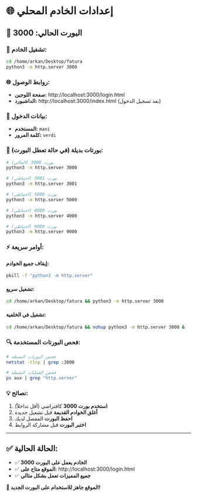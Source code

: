 # 🌐 إعدادات الخادم المحلي

## 🔧 **البورت الحالي:** 3000

### **🚀 تشغيل الخادم:**
```bash
cd /home/arkan/Desktop/fatura
python3 -m http.server 3000
```

### **🌐 روابط الوصول:**
- **صفحة اللوجين:** http://localhost:3000/login.html
- **الداشبورد:** http://localhost:3000/index.html (بعد تسجيل الدخول)

### **🔐 بيانات الدخول:**
- **المستخدم:** `mani`
- **كلمة المرور:** `verdi`

### **📱 بورتات بديلة (في حالة تعطل البورت):**
```bash
# بورت 3000 (الحالي)
python3 -m http.server 3000

# بورت 3001 (احتياطي)
python3 -m http.server 3001

# بورت 5000 (احتياطي)
python3 -m http.server 5000

# بورت 4000 (احتياطي)
python3 -m http.server 4000

# بورت 9000 (احتياطي)
python3 -m http.server 9000
```

### **⚡ أوامر سريعة:**

#### **إيقاف جميع الخوادم:**
```bash
pkill -f "python3 -m http.server"
```

#### **تشغيل سريع:**
```bash
cd /home/arkan/Desktop/fatura && python3 -m http.server 3000
```

#### **تشغيل في الخلفية:**
```bash
cd /home/arkan/Desktop/fatura && nohup python3 -m http.server 3000 &
```

### **🔍 فحص البورتات المستخدمة:**
```bash
# فحص البورتات النشطة
netstat -tlnp | grep :3000

# فحص العمليات النشطة
ps aux | grep "http.server"
```

### **💡 نصائح:**
1. **استخدم بورت 3000** كافتراضي (أقل تداخلاً)
2. **أغلق الخوادم القديمة** قبل تشغيل جديدة
3. **احفظ البورت** المفضل لديك
4. **اختبر البورت** قبل مشاركة الروابط

---

## ✅ **الحالة الحالية:**
- ✅ **الخادم يعمل على البورت 3000**
- ✅ **الموقع متاح على:** http://localhost:3000/login.html
- ✅ **جميع المميزات تعمل بشكل مثالي**

**🎉 الموقع جاهز للاستخدام على البورت الجديد!**